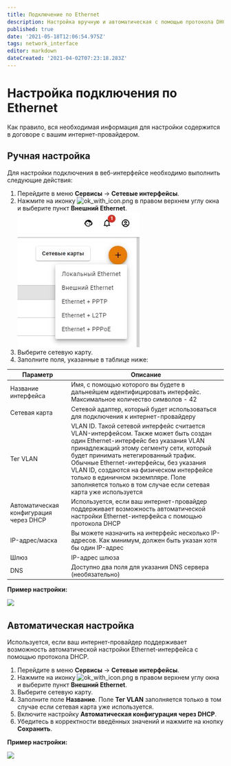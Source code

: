 ```yaml
---
title: Подключение по Ethernet
description: Настройка вручную и автоматическая с помощью протокола DHCP.
published: true
date: '2021-05-18T12:06:54.975Z'
tags: network_interface
editor: markdown
dateCreated: '2021-04-02T07:23:18.283Z'
---
```


# Настройка подключения по Ethernet

Как правило, вся необходимая информация для настройки содержится в договоре с вашим интернет-провайдером.

## Ручная настройка

Для настройки подключения в веб-интерфейсе необходимо выполнить следующие действия:

1. Перейдите в меню **Сервисы** -> **Сетевые интерфейсы**.
2. Нажмите на иконку ![ok\_with\_icon.png](<../../.gitbook/assets/ok\_with\_icon (3) (3) (3) (6) (6) (5) (10).png>) в правом верхнем углу окна и выберите пункт **Внешний Ethernet**. ![](../../.gitbook/assets/create-int.JPG)
3. Выберите сетевую карту.
4. Заполните поля, указанные в таблице ниже:

| Параметр                               | Описание                                                                                                                                                                                                                                                                                                                                                                                                       |
| -------------------------------------- | -------------------------------------------------------------------------------------------------------------------------------------------------------------------------------------------------------------------------------------------------------------------------------------------------------------------------------------------------------------------------------------------------------------- |
| Название интерфейса                    | Имя, с помощью которого вы будете в дальнейшем идентифицировать интерфейс. Максимальное количество символов - 42                                                                                                                                                                                                                                                                                               |
| Сетевая карта                          | Сетевой адаптер, который будет использоваться для подключения к интернет-провайдеру                                                                                                                                                                                                                                                                                                                            |
| Тег VLAN                               | VLAN ID. Такой сетевой интерфейс считается VLAN-интерфейсом. Также может быть создан один Ethernet-интерфейс без указания VLAN принадлежащий этому сегменту сети, который будет принимать нетегированный трафик. Обычные Ethernet-интерфейсы, без указания VLAN ID, создаются на физическом интерфейсе только в единичном экземпляре. Поле заполняется только в том случае если сетевая карта уже используется |
| Автоматическая конфигурация через DHCP | Используется, если ваш интернет-провайдер поддерживает возможность автоматической настройки Ethernet-интерфейса с помощью протокола DHCP                                                                                                                                                                                                                                                                       |
| IP-адрес/маска                         | Вы можете назначить на интерфейс несколько IP-адресов. Как минимум, должен быть указан хотя бы один IP-адрес                                                                                                                                                                                                                                                                                                   |
| Шлюз                                   | IP-адрес шлюза                                                                                                                                                                                                                                                                                                                                                                                                 |
| DNS                                    | Доступно два поля для указания DNS сервера (необязательно)                                                                                                                                                                                                                                                                                                                                                     |

**Пример настройки:**

![](../../.gitbook/assets/создание\_внешнего\_ethernet.jpg)

## Автоматическая настройка

Используется, если ваш интернет-провайдер поддерживает возможность автоматической настройки Ethernet-интерфейса с помощью протокола DHCP.

1. Перейдите в меню **Сервисы** -> **Сетевые интерфейсы**.
2. Нажмите на иконку ![ok\_with\_icon.png](<../../.gitbook/assets/ok\_with\_icon (3) (3) (3) (6) (6) (5) (10).png>) в правом верхнем углу окна и выберите пункт **Внешний Ethernet**.
3. Выберите сетевую карту.
4. Заполните поле **Название**. Поле **Тег VLAN** заполняется только в том случае если сетевая карта уже используется.
5. Включите настройку **Автоматическая конфигурация через DHCP**.
6. Убедитесь в корректности введённых значений и нажмите на кнопку **Сохранить**.

**Пример настройки:**

![](../../.gitbook/assets/внешний\_ethernet\_dhcp.jpg)
